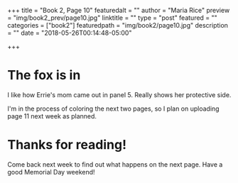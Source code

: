 +++
title = "Book 2, Page 10"
featuredalt = ""
author = "Maria Rice"
preview = "img/book2_prev/page10.jpg"
linktitle = ""
type = "post"
featured = ""
categories = ["book2"]
featuredpath = "img/book2/page10.jpg"
description = ""
date = "2018-05-26T00:14:48-05:00"

+++

# The fox is in

I like how Errie's mom came out in panel 5. Really shows her
protective side.

I'm in the process of coloring the next two pages, so I plan on
uploading page 11 next week as planned. 

# Thanks for reading!

Come back next week to find out what happens on the next page. Have 
a good Memorial Day weekend!